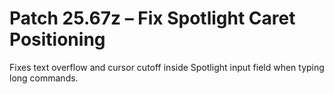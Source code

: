 # Patch 25.67z – Fix Spotlight Caret Positioning

Fixes text overflow and cursor cutoff inside Spotlight input field when typing long commands.
